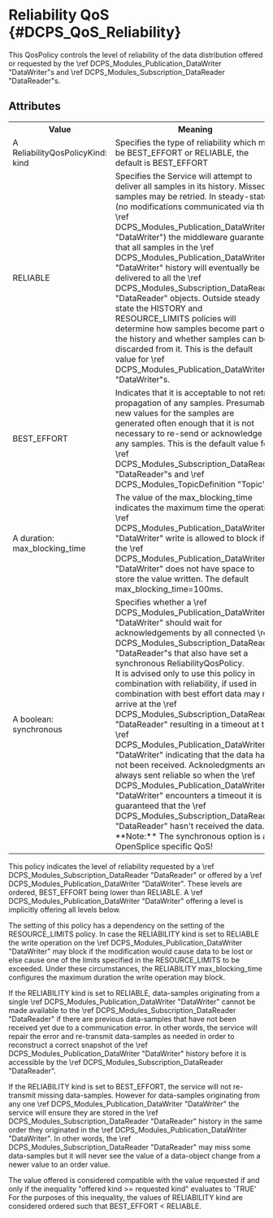 Reliability QoS              {#DCPS_QoS_Reliability}
===============

This QosPolicy controls the level of reliability of the data distribution offered or
requested by the \ref DCPS_Modules_Publication_DataWriter "DataWriter"s and \ref DCPS_Modules_Subscription_DataReader "DataReader"s.

Attributes
----------
<table>
    <tr>
        <th>Value</th>
        <th>Meaning</th>
        <th>Concerns</th>
        <th>RxO</th>
        <th>Changeable</th>
    </tr>
    <tr>
        <td>
            A ReliabilityQosPolicyKind:<br/>
            kind
        </td>
        <td>
            Specifies the type of reliability which may be BEST_EFFORT or RELIABLE, the default is BEST_EFFORT
        </td>
        <td rowspan="4">
            \ref DCPS_Modules_TopicDefinition "Topic",
            \ref DCPS_Modules_Subscription_DataReader "DataReader",
            \ref DCPS_Modules_Publication_DataWriter "DataWriter"
        </td>
        <td rowspan="4">Yes</td>
        <td rowspan="4">No</td>
    </tr>
    <tr>
        <td>RELIABLE</td>
        <td>
            Specifies the Service will attempt to
            deliver all samples in its history.
            Missed samples may be retried. In
            steady-state (no modifications
            communicated via the \ref DCPS_Modules_Publication_DataWriter "DataWriter")
            the middleware guarantees that all
            samples in the \ref DCPS_Modules_Publication_DataWriter "DataWriter" history
            will eventually be delivered to all
            the \ref DCPS_Modules_Subscription_DataReader "DataReader" objects. Outside
            steady state the HISTORY and
            RESOURCE_LIMITS policies will
            determine how samples become part
            of the history and whether samples
            can be discarded from it. This is the
            default value for \ref DCPS_Modules_Publication_DataWriter "DataWriter"s.
        </td>
    </tr>
    <tr>
        <td>BEST_EFFORT</td>
        <td>
            Indicates that it is acceptable to not
            retry propagation of any samples.
            Presumably new values for the
            samples are generated often enough
            that it is not necessary to re-send or
            acknowledge any samples. This is
            the default value for \ref DCPS_Modules_Subscription_DataReader "DataReader"s
            and \ref DCPS_Modules_TopicDefinition "Topic"s.
        </td>
    </tr>
    <tr>
        <td>
            A duration:<br/>
            max_blocking_time</td>
        <td>
            The value of the max_blocking_time
            indicates the maximum time the
            operation \ref DCPS_Modules_Publication_DataWriter "DataWriter" write is
            allowed to block if the \ref DCPS_Modules_Publication_DataWriter "DataWriter"
            does not have space to store the
            value written. The default
            max_blocking_time=100ms.
        </td>
    </tr>
    <tr>
        <td>
            A boolean:<br/>
            synchronous
        </td>
        <td>
            Specifies whether a \ref DCPS_Modules_Publication_DataWriter "DataWriter" should wait for acknowledgements by all connected \ref DCPS_Modules_Subscription_DataReader "DataReader"s that also have set a synchronous ReliabilityQosPolicy. <br/>It is advised only to use this policy in combination with reliability, if used in combination with best effort data may not arrive at the \ref DCPS_Modules_Subscription_DataReader "DataReader" resulting in a timeout at the \ref DCPS_Modules_Publication_DataWriter "DataWriter" indicating that the data has not been received. Acknoledgments are always sent reliable so when the \ref DCPS_Modules_Publication_DataWriter "DataWriter" encounters a timeout it is guaranteed that the \ref DCPS_Modules_Subscription_DataReader "DataReader" hasn't received the data.<br/> **Note:** The synchronous option is an OpenSplice specific QoS!
        </td>
        <td>
            \ref DCPS_Modules_Subscription_DataReader "DataReader",
            \ref DCPS_Modules_Publication_DataWriter "DataWriter"
        </td>
        <td>No</td>
        <td>No</td>
     </tr>
</table>

This policy indicates the level of reliability requested by a \ref DCPS_Modules_Subscription_DataReader "DataReader" or offered by a \ref DCPS_Modules_Publication_DataWriter "DataWriter". These levels are ordered, BEST_EFFORT being lower than RELIABLE. A \ref DCPS_Modules_Publication_DataWriter "DataWriter" offering a level is implicitly offering all levels
below.

The setting of this policy has a dependency on the setting of the RESOURCE_LIMITS policy. In case the RELIABILITY kind is set to RELIABLE the write operation on the \ref DCPS_Modules_Publication_DataWriter "DataWriter" may block if the modification would cause data to be lost or else cause one of the limits specified in the RESOURCE_LIMITS to be exceeded. Under these circumstances, the RELIABILITY max_blocking_time configures the maximum duration the write operation may block.

If the RELIABILITY kind is set to RELIABLE, data-samples originating from a single \ref DCPS_Modules_Publication_DataWriter "DataWriter" cannot be made available to the \ref DCPS_Modules_Subscription_DataReader "DataReader" if there are previous data-samples that have not been received yet due to a communication error. In other words, the service will repair the error and re-transmit data-samples as needed in order to reconstruct a correct snapshot of the \ref DCPS_Modules_Publication_DataWriter "DataWriter" history before it is accessible by the \ref DCPS_Modules_Subscription_DataReader "DataReader".

If the RELIABILITY kind is set to BEST_EFFORT, the service will not re-transmit missing data-samples. However for data-samples originating from any one \ref DCPS_Modules_Publication_DataWriter "DataWriter" the service will ensure they are stored in the \ref DCPS_Modules_Subscription_DataReader "DataReader" history in the same order they originated in the \ref DCPS_Modules_Publication_DataWriter "DataWriter". In other words, the \ref DCPS_Modules_Subscription_DataReader "DataReader" may miss some data-samples but it will never see the value of a data-object change from a newer value to an order value.

The value offered is considered compatible with the value requested if and only if the inequality "offered kind >= requested kind" evaluates to 'TRUE'
For the purposes of this inequality, the values of RELIABILITY kind are considered ordered such that BEST_EFFORT < RELIABLE.



